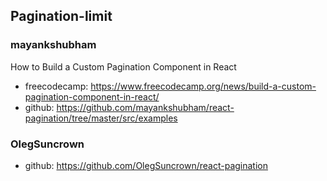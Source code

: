 ## Pagination-limit

### mayankshubham
How to Build a Custom Pagination Component in React
- freecodecamp: https://www.freecodecamp.org/news/build-a-custom-pagination-component-in-react/
- github: https://github.com/mayankshubham/react-pagination/tree/master/src/examples

### OlegSuncrown
- github: https://github.com/OlegSuncrown/react-pagination